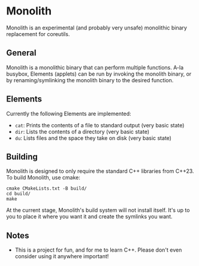 # Monolith
Monolith is an experimental (and probably very unsafe) monolithic binary replacement for coreutils.

## General
Monolith is a monolithic binary that can perform multiple functions. A-la busybox, Elements (applets) can be run by invoking the monolith binary, or by renaming/symlinking the monolith binary to the desired function.

## Elements
Currently the following Elements are implemented:
- `cat`: Prints the contents of a file to standard output (very basic state)
- `dir`: Lists the contents of a directory (very basic state)
- `du`: Lists files and the space they take on disk (very basic state)

## Building
Monolith is designed to only require the standard C++ libraries from C++23. To build Monolith, use cmake:
```
cmake CMakeLists.txt -B build/
cd build/
make
```
At the current stage, Monolith's build system will not install itself. It's up to you to place it where you want it and create the symlinks you want.

## Notes
- This is a project for fun, and for me to learn C++. Please don't even consider using it anywhere important!
